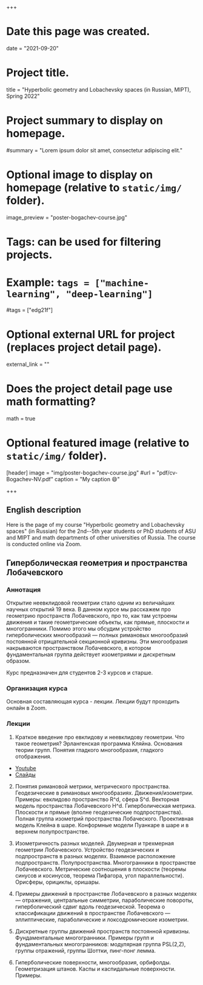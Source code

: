 +++
# Date this page was created.
date = "2021-09-20"

# Project title.
title = "Hyperbolic geometry and Lobachevsky spaces (in Russian, MIPT), Spring 2022"

# Project summary to display on homepage.
#summary = "Lorem ipsum dolor sit amet, consectetur adipiscing elit."

# Optional image to display on homepage (relative to `static/img/` folder).
image_preview = "poster-bogachev-course.jpg"

# Tags: can be used for filtering projects.
# Example: `tags = ["machine-learning", "deep-learning"]`
#tags = ["edg21f"]

# Optional external URL for project (replaces project detail page).
external_link = ""

# Does the project detail page use math formatting?
math = true

# Optional featured image (relative to `static/img/` folder).
[header]
image = "img/poster-bogachev-course.jpg"
#url = "pdf/cv-Bogachev-NV.pdf"
caption = "My caption :smile:"

+++


## English description

Here is the page of my course "Hyperbolic geometry and Lobachevsky spaces" (in Russian) for the 2nd--5th year students or PhD students of ASU and MIPT and math departments of other universities of Russia. The course is conducted online via Zoom.  




## Гиперболическая геометрия и пространства Лобачевского


### **Аннотация**

Открытие неевклидовой геометрии стало одним из величайших научных открытий 19 века. В данном курсе мы расскажем про геометрию пространств Лобачевского, про то, как там устроены движения и такие геометрические объекты, как прямые, плоскости и многогранники. Помимо этого мы обсудим устройство гиперболических многообразий — полных римановых многообразий постоянной отрицательной секционной кривизны. Эти многообразия накрываются пространством Лобачевского, в котором фундаментальная группа действует изометриями и дискретным образом.
 
Курс предназначен для студентов 2-3 курсов и старше.

### **Организация курса**


Основная составляющая курса - лекции. Лекции будут проходить онлайн в Zoom.


### **Лекции**

1. Краткое введение про евклидову и неевклидову геометрии. Что такое геометрия? Эрлангенская программа Кляйна. Основания теории групп. Понятия гладкого многообразия, гладкого отображения. 
  - [Youtube](https://youtu.be/jw_0TN0yOeI)
  - [Слайды](HG-Lecture-1.pdf)

2. Понятия римановой метрики, метрического пространства. Геодезические в римановых многообразиях. Движения/изометрии. Примеры: евклидово пространство R^d, сфера S^d. Векторная модель пространства Лобачевского H^d. Гиперболическая метрика. Плоскости и прямые (вполне геодезические подпространства). Полная группа изометрий пространства Лобаческого. Проективная модель Клейна в шаре. Конформные модели Пуанкаре в шаре и в верхнем полупространстве.

3. Изометричность разных моделей. Двумерная и трехмерная геометрии Лобачевского. Устройство геодезических и подпространств в разных моделях. Взаимное расположение подпространств. Полупространства. Многогранники в пространстве Лобачевского. Метрические соотношения в плоскости (теоремы синусов и косинусов, теорема Пифагора, угол параллельности). Орисферы, орициклы, оришары.

4. Примеры движений в пространстве Лобачевского в разных моделях — отражения, центральные симметрии, параболические повороты, гиперболический сдвиг вдоль геодезической. Теорема о классификации движений в пространстве Лобачевского — эллиптические, параболические и локсодромические изометрии.

5. Дискретные группы движений пространств постоянной кривизны. Фундаментальные многогранники. Примеры групп и фундаментальных многогранников: модулярная группа PSL(2,Z), группы отражений, группы Шоттки, пинг-понг лемма.

6. Гиперболические поверхности, многообразия, орбифолды. Геометризация штанов. Каспы и каспидальные поверхности. Примеры.


 
